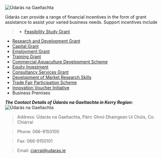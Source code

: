![Údarás na Gaeltachta ](C:\Users\micheal\Desktop\ung.png> "Údarás na Gaeltachta ")

Údarás can provide a range of financial incentives in the form of grant assistance to assist your varied business needs. Support incentives include

>*   [Feasibility Study Grant](http://www.udaras.ie/en/forbairt-fiontraiochta/cunamh-airgid/deontas-staidear-feidearthachta)
*   [Research and Development Grant](http://www.udaras.ie/en/forbairt-fiontraiochta/cunamh-airgid/deontas-taighde-agus-forbartha)
*   [Capital Grant](http://www.udaras.ie/en/forbairt-fiontraiochta/cunamh-airgid/deontas-caipitil)
*   [Employment Grant](http://www.udaras.ie/en/forbairt-fiontraiochta/cunamh-airgid/deontas-fostaiochta)
*   [Training Grant](http://www.udaras.ie/en/forbairt-fiontraiochta/cunamh-airgid/deontas-oiliuna)
*   [Commercial Aquaculture Development Scheme](http://www.udaras.ie/en/forbairt-fiontraiochta/cunamh-airgid/sceim-fhorbartha-uisceshaothraithe-thrachtala)
*   [Equity Investment](http://www.udaras.ie/en/forbairt-fiontraiochta/cunamh-airgid/infheistiu-scaireanna)
*   [Consultancy Services Grant](http://www.udaras.ie/en/forbairt-fiontraiochta/cunamh-airgid/deontas-do-sheirbhisi-comhairleoireachta)
*   [Development of Market Research Skills](http://www.udaras.ie/en/forbairt-fiontraiochta/cunamh-airgid/deontas-dforbairt-scileanna-margaiochta)
*   [Trade Fair Participation Scheme](http://www.udaras.ie/en/forbairt-fiontraiochta/cunamh-airgid/deontas-don-rannphairtiocht-in-aontai-tradala)
*   [Innovation Voucher Initiative](http://www.udaras.ie/en/forbairt-fiontraiochta/cunamh-airgid/dearbhain-nualaiochta)
*   Business Premises

**_The Contact Details of Údarás na Gaeltachta in Kerry Region:_**
![Údarás na Gaeltachta](C:\Users\micheal\Desktop\ung2.png "Údarás na Gaeltachta")
>Address: Údarás na Gaeltachta, Páirc Ghnó Dhaingean Uí Chúis, Co. Chiarraí

>Phone: 066-9150100

>Fax: 066-9150101

>Email: ciarrai@udaras.ie